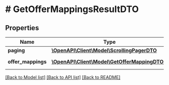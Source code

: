 # # GetOfferMappingsResultDTO

## Properties

Name | Type | Description | Notes
------------ | ------------- | ------------- | -------------
**paging** | [**\OpenAPI\Client\Model\ScrollingPagerDTO**](ScrollingPagerDTO.md) |  | [optional]
**offer_mappings** | [**\OpenAPI\Client\Model\GetOfferMappingDTO[]**](GetOfferMappingDTO.md) | Информация о товарах. |

[[Back to Model list]](../../README.md#models) [[Back to API list]](../../README.md#endpoints) [[Back to README]](../../README.md)
